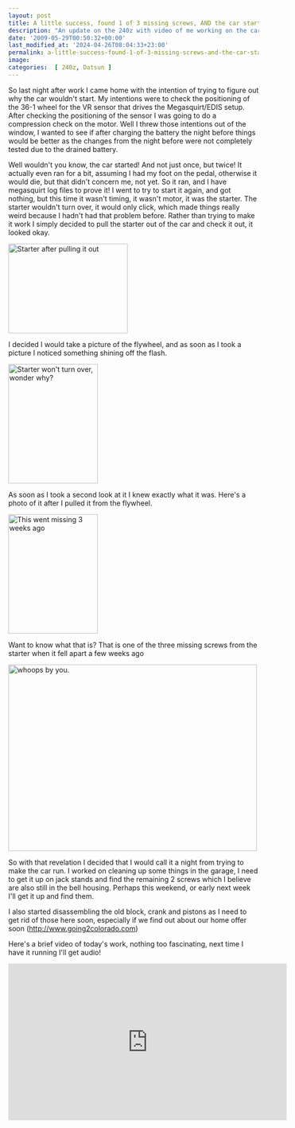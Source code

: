 ```yaml
---
layout: post
title: A little success, found 1 of 3 missing screws, AND the car started, twice!
description: "An update on the 240z with video of me working on the car getting it started"
date: '2009-05-29T00:50:32+00:00'
last_modified_at: '2024-04-26T08:04:33+23:00'
permalink: a-little-success-found-1-of-3-missing-screws-and-the-car-started-twice
image: 
categories:  [ 240z, Datsun ]
---
```

So last night after work I came home with the intention of trying to figure out why the car wouldn't start. My intentions were to check the positioning of the 36-1 wheel for the VR sensor that drives the Megasquirt/EDIS setup. After checking the positioning of the sensor I was going to do a compression check on the motor. Well I threw those intentions out of the window, I wanted to see if after charging the battery the night before things would be better as the changes from the night before were not completely tested due to the drained battery.

Well wouldn't you know, the car started! And not just once, but twice! It actually even ran for a bit, assuming I had my foot on the pedal, otherwise it would die, but that didn't concern me, not yet. So it ran, and I have megasquirt log files to prove it! I went to try to start it again, and got nothing, but this time it wasn't timing, it wasn't motor, it was the starter. The starter wouldn't turn over, it would only click, which made things really weird because I hadn't had that problem before. Rather than trying to make it work I simply decided to pull the starter out of the car and check it out, it looked okay.

<a href="http://www.flickr.com/photos/chammond/3572141060/"><img alt="Starter after pulling it out" width="240" height="180" src="http://farm3.static.flickr.com/2472/3572141060_2f6ed34481_m.jpg" /></a>

I decided I would take a picture of the flywheel, and as soon as I took a picture I noticed something shining off the flash.

<a href="http://www.flickr.com/photos/chammond/3571337775/"><img alt="Starter won't turn over, wonder why?" width="180" height="240" src="http://farm4.static.flickr.com/3393/3571337775_18b0c7c815_m.jpg" /></a>

As soon as I took a second look at it I knew exactly what it was. Here's a photo of it after I pulled it from the flywheel.

<a href="http://www.flickr.com/photos/chammond/3571339491/"><img alt="This went missing 3 weeks ago" width="180" height="240" src="http://farm4.static.flickr.com/3632/3571339491_73290fbcd6_m.jpg" /></a>

Want to know what that is? That is one of the three missing screws from the starter when it fell apart a few weeks ago

<img title="" alt="whoops by you." width="500" height="375" src="http://farm3.static.flickr.com/2196/3529003195_f86d5d45e1.jpg?v=0" />

So with that revelation I decided that I would call it a night from trying to make the car run. I worked on cleaning up some things in the garage, I need to get it up on jack stands and find the remaining 2 screws which I believe are also still in the bell housing. Perhaps this weekend, or early next week I'll get it up and find them.

I also started disassembling the old block, crank and pistons as I need to get rid of those here soon, especially if we find out about our home offer soon (<a href="http://www.going2colorado.com">http://www.going2colorado.com</a>)

Here's a brief video of today's work, nothing too fascinating, next time I have it running I'll get audio!

<iframe width="560" height="315" src="https://www.youtube.com/embed/eTCFkNBJIQI?si=cnIuGAlEZXGVXckX" title="YouTube video player" frameborder="0" allow="accelerometer; autoplay; clipboard-write; encrypted-media; gyroscope; picture-in-picture; web-share" referrerpolicy="strict-origin-when-cross-origin" allowfullscreen></iframe>
